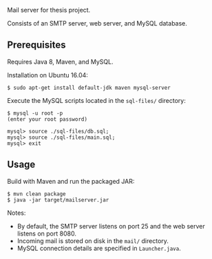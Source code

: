 Mail server for thesis project.

Consists of an SMTP server, web server, and MySQL database.

## Prerequisites
Requires Java 8, Maven, and MySQL.

Installation on Ubuntu 16.04:
```
$ sudo apt-get install default-jdk maven mysql-server
```

Execute the MySQL scripts located in the `sql-files/` directory:
```
$ mysql -u root -p
(enter your root password)

mysql> source ./sql-files/db.sql;
mysql> source ./sql-files/main.sql;
mysql> exit
```

## Usage
Build with Maven and run the packaged JAR:
```
$ mvn clean package
$ java -jar target/mailserver.jar
```

Notes:
* By default, the SMTP server listens on port 25 and the web server listens on port 8080.
* Incoming mail is stored on disk in the `mail/` directory.
* MySQL connection details are specified in `Launcher.java`.
